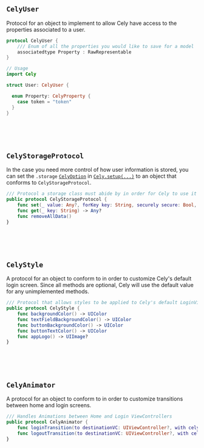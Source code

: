 ## `CelyUser `

Protocol for an object to implement to allow Cely have access to the properties associated to a user.

```swift
protocol CelyUser {
    /// Enum of all the properties you would like to save for a model
    associatedtype Property : RawRepresentable
}
```

```swift
// Usage
import Cely

struct User: CelyUser {

  enum Property: CelyProperty {
    case token = "token"
  }
}
```

<br>
<br>
<br>

## `CelyStorageProtocol`

In the case you need more control of how user information is stored, you can set the `.storage` [`CelyOption`](/api/constants/#celyoptions) in [`Cely.setup(...)`](/api/#setupwithformodelrequiredpropertieswithoptions) to an object that conforms to `CelyStorageProtocol`.


```swift
/// Protocol a storage class must abide by in order for Cely to use it
public protocol CelyStorageProtocol {
    func set(_ value: Any?, forKey key: String, securely secure: Bool, persisted persist: Bool) -> Result<Void, CelyStorageError>
    func get(_ key: String) -> Any?
    func removeAllData()
}
```

<br>
<br>
<br>

## `CelyStyle`

A protocol for an object to conform to in order to customize Cely's default login screen. Since all methods are optional, Cely will use the default value for any unimplemented methods.


```swift
/// Protocol that allows styles to be applied to Cely's default LoginViewController
public protocol CelyStyle {
    func backgroundColor() -> UIColor
    func textFieldBackgroundColor() -> UIColor
    func buttonBackgroundColor() -> UIColor
    func buttonTextColor() -> UIColor
    func appLogo() -> UIImage?
}
```

<br>
<br>
<br>

## `CelyAnimator`

A protocol for an object to conform to in order to customize transitions between home and login screens.


```swift
/// Handles Animations between Home and Login ViewControllers
public protocol CelyAnimator {
    func loginTransition(to destinationVC: UIViewController?, with celyWindow: UIWindow)
    func logoutTransition(to destinationVC: UIViewController?, with celyWindow: UIWindow)
}
```
